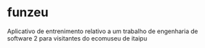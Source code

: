# funzeu
Aplicativo de entrenimento relativo a um trabalho de engenharia de software 2 para visitantes do ecomuseu de itaipu
